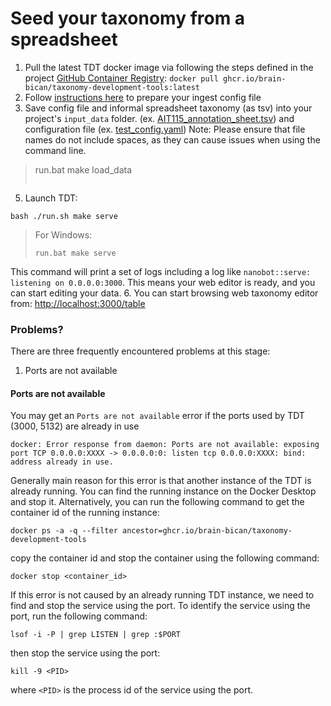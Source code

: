 # Seed your taxonomy from a spreadsheet

1. Pull the latest TDT docker image via following the steps defined in the project [GitHub Container Registry](https://github.com/brain-bican/taxonomy-development-tools/pkgs/container/taxonomy-development-tools): `docker pull ghcr.io/brain-bican/taxonomy-development-tools:latest`
1. Follow [instructions here](config.md#configure-seeding-a-new-taxonomy-from-an-existing-informal-taxonomy) to prepare your ingest config file
1. Save config file and informal spreadsheet taxonomy (as tsv) into your project's `input_data` folder.  (ex. [AIT115_annotation_sheet.tsv](https://github.com/brain-bican/taxonomy-development-tools/tree/main/examples/nhp_basal_ganglia/AIT115_annotation_sheet.tsv)) and configuration file (ex. [test_config.yaml](https://github.com/brain-bican/taxonomy-development-tools/tree/main/examples/nhp_basal_ganglia/ingestion_config.yaml))
   Note: Please ensure that file names do not include spaces, as they can cause issues when using the command line.
> run.bat make load_data
> ```
5. Launch TDT:
```
bash ./run.sh make serve
```
> For Windows: 
> ```
> run.bat make serve
> ```
This command will print a set of logs including a log like `nanobot::serve: listening on 0.0.0.0:3000`. This means your web editor is ready, and you can start editing your data.
6.  You can start browsing web taxonomy editor from: [http://localhost:3000/table](http://localhost:3000/table)

### Problems?

There are three frequently encountered problems at this stage:

1. Ports are not available

#### Ports are not available

You may get an `Ports are not available` error if the ports used by TDT (3000, 5132) are already in use
```
docker: Error response from daemon: Ports are not available: exposing port TCP 0.0.0.0:XXXX -> 0.0.0.0:0: listen tcp 0.0.0.0:XXXX: bind: address already in use.
```

Generally main reason for this error is that another instance of the TDT is already running. You can find the running instance on the Docker Desktop and stop it. Alternatively, you can run the following command to get the container id of the running instance:
```
docker ps -a -q --filter ancestor=ghcr.io/brain-bican/taxonomy-development-tools
```
copy the container id and stop the container using the following command:
```
docker stop <container_id>
```

If this error is not caused by an already running TDT instance, we need to find and stop the service using the port. To identify the service using the port, run the following command:
```
lsof -i -P | grep LISTEN | grep :$PORT
```

then stop the service using the port:
```
kill -9 <PID>
```
where `<PID>` is the process id of the service using the port.

